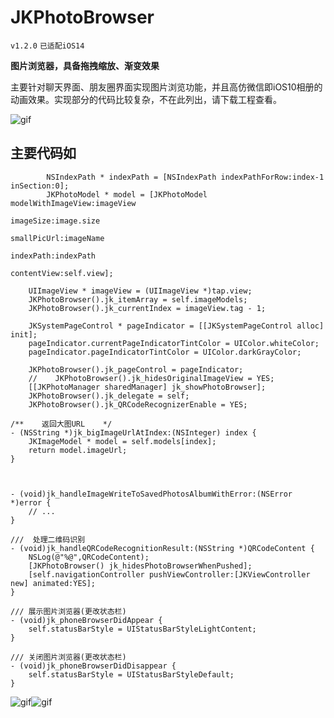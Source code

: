 # JKPhotoBrowser

`v1.2.0` `已适配iOS14` 

**图片浏览器，具备拖拽缩放、渐变效果**



主要针对聊天界面、朋友圈界面实现图片浏览功能，并且高仿微信即iOS10相册的动画效果。实现部分的代码比较复杂，不在此列出，请下载工程查看。


![gif](http://wx2.sinaimg.cn/mw690/c56eaed1gy1fetak5vwztg20ac0j37wk.gif)



## 主要代码如 ##

```Object-C
        NSIndexPath * indexPath = [NSIndexPath indexPathForRow:index-1 inSection:0];
        JKPhotoModel * model = [JKPhotoModel modelWithImageView:imageView
                                                      imageSize:image.size
                                                    smallPicUrl:imageName
                                                      indexPath:indexPath
                                                    contentView:self.view];                                                                                                                                                                          
```

```Object-C
    UIImageView * imageView = (UIImageView *)tap.view;
    JKPhotoBrowser().jk_itemArray = self.imageModels;
    JKPhotoBrowser().jk_currentIndex = imageView.tag - 1;
    
    JKSystemPageControl * pageIndicator = [[JKSystemPageControl alloc] init];
    pageIndicator.currentPageIndicatorTintColor = UIColor.whiteColor;
    pageIndicator.pageIndicatorTintColor = UIColor.darkGrayColor;
    
    JKPhotoBrowser().jk_pageControl = pageIndicator;
    //    JKPhotoBrowser().jk_hidesOriginalImageView = YES;
    [[JKPhotoManager sharedManager] jk_showPhotoBrowser];
    JKPhotoBrowser().jk_delegate = self;
    JKPhotoBrowser().jk_QRCodeRecognizerEnable = YES;
```

```Object-C
/**    返回大图URL    */
- (NSString *)jk_bigImageUrlAtIndex:(NSInteger) index {
    JKImageModel * model = self.models[index];
    return model.imageUrl;
}



- (void)jk_handleImageWriteToSavedPhotosAlbumWithError:(NSError *)error {
	// ...
}

///  处理二维码识别
- (void)jk_handleQRCodeRecognitionResult:(NSString *)QRCodeContent {
    NSLog(@"%@",QRCodeContent);
    [JKPhotoBrowser() jk_hidesPhotoBrowserWhenPushed];
    [self.navigationController pushViewController:[JKViewController new] animated:YES];
}

/// 展示图片浏览器(更改状态栏)
- (void)jk_phoneBrowserDidAppear {
    self.statusBarStyle = UIStatusBarStyleLightContent;
}

/// 关闭图片浏览器(更改状态栏)
- (void)jk_phoneBrowserDidDisappear {
    self.statusBarStyle = UIStatusBarStyleDefault;
}
```

![gif](http://wx4.sinaimg.cn/mw690/c56eaed1gy1fetakb98qvg20ac0j31l0.gif)![gif](http://wx4.sinaimg.cn/mw690/c56eaed1gy1fetakiyd3gg20ac0j3qv9.gif)
